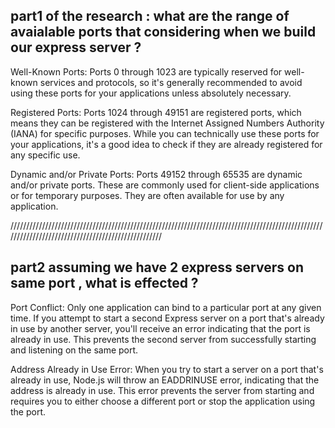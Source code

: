 part1 of the research :
what are the range of avaialable ports that considering when we build our express server ?
---------------------------------------------
 Well-Known Ports: Ports 0 through 1023 are typically reserved for well-known services and protocols, so it's generally recommended to avoid using these ports for your applications unless absolutely necessary.

Registered Ports: Ports 1024 through 49151 are registered ports, which means they can be registered with the Internet Assigned Numbers Authority (IANA) for specific purposes. While you can technically use these ports for your applications, it's a good idea to check if they are already registered for any specific use.

Dynamic and/or Private Ports: Ports 49152 through 65535 are dynamic and/or private ports. These are commonly used for client-side applications or for temporary purposes. They are often available for use by any application.

///////////////////////////////////////////////////////////////////////////////////////////////////////////////////////////////////////////////////

part2 
assuming we have 2 express servers on same port , what is effected ?
--------------------------------------------------
Port Conflict: Only one application can bind to a particular port at any given time. If you attempt to start a second Express server on a port that's already in use by another server, you'll receive an error indicating that the port is already in use. This prevents the second server from successfully starting and listening on the same port.

Address Already in Use Error: When you try to start a server on a port that's already in use, Node.js will throw an EADDRINUSE error, indicating that the address is already in use. This error prevents the server from starting and requires you to either choose a different port or stop the application using the port.
